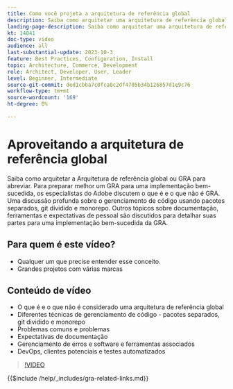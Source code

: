 ```yaml
---
title: Como você projeta a arquitetura de referência global
description: Saiba como arquitetar uma arquitetura de referência global. Conheça técnicas e ideias para garantir que seu projeto de arquitetura de referência global comece no caminho certo
landing-page-description: Saiba como arquitetar uma arquitetura de referência global com o Adobe Commerce
kt: 14041
doc-type: video
audience: all
last-substantial-update: 2023-10-3
feature: Best Practices, Configuration, Install
topic: Architecture, Commerce, Development
role: Architect, Developer, User, Leader
level: Beginner, Intermediate
source-git-commit: ded1cbba7c0fca0c2df4705b34b126857d1e9c76
workflow-type: tm+mt
source-wordcount: '169'
ht-degree: 0%

---
```


# Aproveitando a arquitetura de referência global

Saiba como arquitetar a Arquitetura de referência global ou GRA para abreviar. Para preparar melhor um GRA para uma implementação bem-sucedida, os especialistas do Adobe discutem o que é e o que não é GRA. Uma discussão profunda sobre o gerenciamento de código usando pacotes separados, git dividido e monorepo. Outros tópicos sobre documentação, ferramentas e expectativas de pessoal são discutidos para detalhar suas partes para uma implementação bem-sucedida da GRA.

## Para quem é este vídeo?

* Qualquer um que precise entender esse conceito.
* Grandes projetos com várias marcas

## Conteúdo de vídeo

* O que é e o que não é considerado uma arquitetura de referência global
* Diferentes técnicas de gerenciamento de código - pacotes separados, git dividido e monorepo
* Problemas comuns e problemas
* Expectativas de documentação
* Gerenciamento de erros e software e ferramentas associados
* DevOps, clientes potenciais e testes automatizados

>[!VIDEO](https://video.tv.adobe.com/v/3424644?learn=on)

{{$include /help/_includes/gra-related-links.md}}
